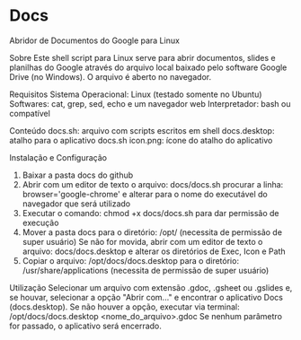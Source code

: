 # Docs
Abridor de Documentos do Google para Linux

Sobre
Este shell script para Linux serve para abrir documentos, slides e planilhas do Google através do arquivo local baixado pelo software Google Drive (no Windows). O arquivo é aberto no navegador.

Requisitos
Sistema Operacional: Linux (testado somente no Ubuntu)
Softwares: cat, grep, sed, echo e um navegador web
Interpretador: bash ou compatível

Conteúdo
docs.sh: arquivo com scripts escritos em shell
docs.desktop: atalho para o aplicativo docs.sh
icon.png: ícone do atalho do aplicativo

Instalação e Configuração
1. Baixar a pasta docs do github
2. Abrir com um editor de texto o arquivo:
    docs/docs.sh
   procurar a linha:
    browser='google-chrome'
   e alterar para o nome do executável do navegador que será utilizado
3. Executar o comando:
    chmod +x docs/docs.sh
   para dar permissão de execução
4. Mover a pasta docs para o diretório:
    /opt/ (necessita de permissão de super usuário)
   Se não for movida, abrir com um editor de texto o arquivo:
    docs/docs.desktop
   e alterar os diretórios de Exec, Icon e Path
4. Copiar o arquivo:
    /opt/docs/docs.desktop
   para o diretório:
    /usr/share/applications (necessita de permissão de super usuário)

Utilização
Selecionar um arquivo com extensão .gdoc, .gsheet ou .gslides e, se houvar, selecionar a opção "Abrir com..." e encontrar o aplicativo Docs (docs.desktop). Se não houver a opção, executar via terminal:
    /opt/docs/docs.desktop <nome_do_arquivo>.gdoc
Se nenhum parâmetro for passado, o aplicativo será encerrado.